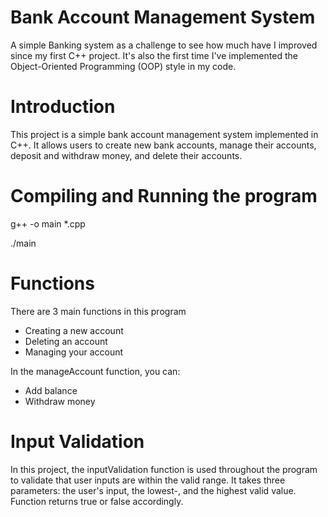 # Bank Account Management System

A simple Banking system as a challenge to see how much have I improved since my first C++ project.
It's also the first time I've implemented the Object-Oriented Programming (OOP) style in my code.

# Introduction

This project is a simple bank account management system implemented in C++. It allows users to create new bank accounts, manage their accounts, deposit and withdraw money, and delete their accounts.

# Compiling and Running the program

g++ -o main *.cpp

./main

# Functions

There are 3 main functions in this program

- Creating a new account
- Deleting an account
- Managing your account

In the manageAccount function, you can:

- Add balance
- Withdraw money

# Input Validation

In this project, the inputValidation function is used throughout the program to validate that user inputs are within the valid range. It takes three parameters: the user's input, the lowest-, and the highest valid value. Function returns true or false accordingly.
